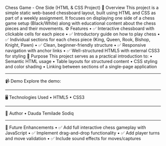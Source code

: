 Chess Game - One Side (HTML & CSS Project)
📖 Overview
This project is a simple static web-based chessboard layout, built using HTML and CSS as part of a weekly assignment. It focuses on displaying one side of a chess game setup (Black/White) along with educational content about the chess pieces and their movements.
⚙ Features
•	✅ Interactive chessboard with clickable cells for each piece
•	✅ Introductory guide on how to play chess
•	✅ Individual sections for each chess piece (King, Queen, Rook, Bishop, Knight, Pawn)
•	✅ Clean, beginner-friendly structure
•	✅ Responsive navigation with anchor links
•	✅ Well-structured HTML5 with external CSS3 for styling
🎯 Purpose
This project serves as a practical introduction to:
•	Semantic HTML usage
•	Table layouts for structured content
•	CSS styling and color shading
•	Linking between sections of a single-page application
________________________________________
📹 Demo
Explore the demo:
________________________________________
🖥 Technologies Used
•	HTML5
•	CSS3
________________________________________
👤 Author
•	Dauda Temilade Sodiq
________________________________________
📌 Future Enhancements
•	✅ Add full interactive chess gameplay with JavaScript
•	✅ Implement drag-and-drop functionality
•	✅ Add player turns and move validation
•	✅ Include sound effects for moves/captures

